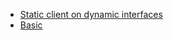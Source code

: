 * [Static client on dynamic interfaces](Static_client_on_dynamic_interfaces.md)
* [Basic](Basic.md)
